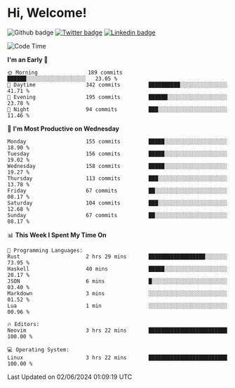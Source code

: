   # Hi, Welcome!
  ![Github badge](https://img.shields.io/github/followers/kraken-afk.svg?style=social&label=Follow&maxAge=2592000)
  [![Twitter badge](https://img.shields.io/badge/-Twitter-00acee?style=flat-square&logo=Twitter&logoColor=white)](https://twitter.com/trshppl)
  [![Linkedin badge](https://img.shields.io/badge/LinkedIn-0077B5?style=flat-square&logo=linkedin&logoColor=white)](https://www.linkedin.com/in/noveanrer)
<!--START_SECTION:waka-->
![Code Time](http://img.shields.io/badge/Code%20Time-226%20hrs%2050%20mins-blue)

**I'm an Early 🐤** 

```text
🌞 Morning                189 commits         ██████░░░░░░░░░░░░░░░░░░░   23.05 % 
🌆 Daytime                342 commits         ██████████░░░░░░░░░░░░░░░   41.71 % 
🌃 Evening                195 commits         ██████░░░░░░░░░░░░░░░░░░░   23.78 % 
🌙 Night                  94 commits          ███░░░░░░░░░░░░░░░░░░░░░░   11.46 % 
```
📅 **I'm Most Productive on Wednesday** 

```text
Monday                   155 commits         █████░░░░░░░░░░░░░░░░░░░░   18.90 % 
Tuesday                  156 commits         █████░░░░░░░░░░░░░░░░░░░░   19.02 % 
Wednesday                158 commits         █████░░░░░░░░░░░░░░░░░░░░   19.27 % 
Thursday                 113 commits         ███░░░░░░░░░░░░░░░░░░░░░░   13.78 % 
Friday                   67 commits          ██░░░░░░░░░░░░░░░░░░░░░░░   08.17 % 
Saturday                 104 commits         ███░░░░░░░░░░░░░░░░░░░░░░   12.68 % 
Sunday                   67 commits          ██░░░░░░░░░░░░░░░░░░░░░░░   08.17 % 
```


📊 **This Week I Spent My Time On** 

```text
💬 Programming Languages: 
Rust                     2 hrs 29 mins       ██████████████████░░░░░░░   73.95 % 
Haskell                  40 mins             █████░░░░░░░░░░░░░░░░░░░░   20.17 % 
JSON                     6 mins              █░░░░░░░░░░░░░░░░░░░░░░░░   03.40 % 
Markdown                 3 mins              ░░░░░░░░░░░░░░░░░░░░░░░░░   01.52 % 
Lua                      1 min               ░░░░░░░░░░░░░░░░░░░░░░░░░   00.96 % 

🔥 Editors: 
Neovim                   3 hrs 22 mins       █████████████████████████   100.00 % 

💻 Operating System: 
Linux                    3 hrs 22 mins       █████████████████████████   100.00 % 
```


 Last Updated on 02/06/2024 01:09:19 UTC
<!--END_SECTION:waka-->